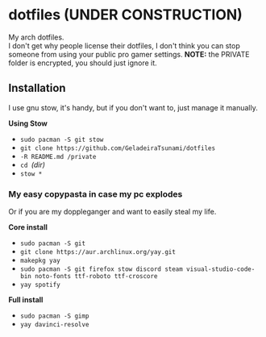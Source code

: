 # dotfiles (UNDER CONSTRUCTION)
My arch dotfiles.  
I don't get why people license their dotfiles, I don't think you can stop someone from using your public pro gamer settings.
**NOTE:** the PRIVATE folder is encrypted, you should just ignore it.

## Installation

I use gnu stow, it's handy, but if you don't want to, just manage it manually.  

**Using Stow**

- `sudo pacman -S git stow`
- `git clone https://github.com/GeladeiraTsunami/dotfiles`
- `-R README.md /private`
- `cd `_(dir)_
- `stow *`
    
### My easy copypasta in case my pc explodes
Or if you are my doppleganger and want to easily steal my life.  

**Core install** 
  - `sudo pacman -S git`
  - `git clone https://aur.archlinux.org/yay.git`
  - `makepkg yay`
  - `sudo pacman -S git firefox stow discord steam visual-studio-code-bin noto-fonts ttf-roboto ttf-croscore`  
  - `yay spotify`
    
**Full install**
- `sudo pacman -S gimp`
- `yay davinci-resolve`
